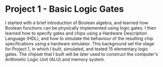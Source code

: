 # Project 1 - Basic Logic Gates

I started with a brief introduction of Boolean algebra, and learned how Boolean functions can be physically implemented using logic gates. 
I then learned how to specify gates and chips using a Hardware Description Language (HDL), and how to simulate the behaviour of the resulting chip specifications using a hardware simulator. 
This background set the stage for Project 1, in which I built, simulated, and tested 15 elementary logic gates. 
The chipset that I built will be later used to construct the computer's Arithmetic Logic Unit (ALU) and memory system.

